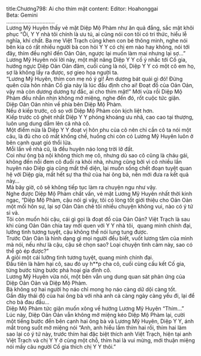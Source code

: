 title:Chương798: Ai cho thím mặt
content:
Editor: Hoahonggai<br>Beta: Gemini<br>…………………………..<br>Lương Mỹ Huyên thấy vẻ mặt Diệp Mộ Phàm như ăn quả đắng, sắc mặt khôi phục “Ôi, Y Y nhà tôi chính là ưu tú, ai cũng nói con tôi có tri thức, hiểu lễ nghĩa, khí chất. Ba mẹ Việt Trạch cũng khen con bé thông minh, nghe nói bên kia có rất nhiều người bà con hỏi Y Y có chị em nào hay không, nói tới đây, thím đều nghĩ đến Oản Oản, ngược lại muốn làm mai nhưng lại sợ…”<br>Lương Mỹ Huyên nói lời này, một mặt nâng Diệp Y Y cố ý nhắc tới Cố gia, hướng ngực Diệp Oản Oản đâm, cuối cùng là nói, Diệp Y Y có một cô em họ, sợ là không lấy ra được, sợ gieo họa người ta.<br>“Lương Mỹ Huyên, thím con mẹ nó ý gì! Âm dương bát quái gì đó! Đừng quên cửa hôn nhân Cố gia này là lúc đầu định cho ai! Đoạt đồ của Oản Oản, vậy mà còn dương dương tự đắc, ai cho thím mặt!” Mới vừa rồi Diệp Mộ Phàm đều nhẫn nhịn không mở miệng, nghe đến đó, rốt cuộc tức giận.<br>Diệp Oản Oản nhìn về phía bên Diệp Mộ Phàm.<br>Nếu ở kiếp trước, cô so với Diệp Mộ Phàm còn kịch liệt hơn.<br>Kiếp trước cô ghét nhất Diệp Y Y phóng khoáng ưu nhã, cao cao tại thượng, luôn ung dung dẫm lên cả nhà cô.<br>Một điểm nửa là Diệp Y Y đoạt vị hôn phu của cô nên chỉ cần cô ta nói một câu, là đủ cho cô mất khống chế, huống chi còn có Lương Mỹ Huyên luôn ở bên cạnh quạt gió thổi lửa.<br>Mỗi lần về nhà cũ, là đều huyên náo long trời lở đất.<br>Coi như ông bà nội không thích mẹ cô, nhưng dù sao cô cũng là cháu gái, không đến nỗi đem cô đuổi ra khỏi nhà, nhưng cũng bởi vì cô nhiều lần huyên náo Diệp gia cũng mất thể diện, lại muốn sống chết đoạn tuyệt quan hệ với Diệp gia, mất hết sự tha thứ của hai ông bà, nên mới đưa ra kết quả này…<br>Mà bây giờ, cô sẽ không tiếp tục làm ra chuyện ngu như vậy.<br>Nghe được Diệp Mộ Phàm chất vấn, vẻ mặt Lương Mỹ Huyên nhất thời kinh ngạc, “Diệp Mộ Phàm, cậu nói gì vậy, tôi có lòng tốt giới thiệu cho Oản Oản một mối hôn sự, lại sợ Oản Oản chê tôi nhiều chuyện không vui, nào có ý tứ sỉ vả.<br>Tôi còn muốn hỏi cậu, cái gì gọi là đoạt đồ của Oản Oản? Việt Trạch là sau khi cùng Oản Oản chia tay mới quen với Y Y nhà tôi,  quang minh chính đại, lưỡng tình tương tuyệt, cậu không thể nói lung tung được.<br>Trước Oản Oản là hình dạng gì mọi người đều biết, vuốt lương tâm của mình mà nói, nếu như là cậu, cậu sẽ chọn sao? Loại chuyện tình cảm này, sao có thể gò ép được?”<br>A giỏi một cái lưỡng tình tương tuyệt, quang minh chính đại.<br>Đầu tiên là hãm hại cô, sau đó uy h**p cha cô, cuối cùng cấu kết Cố gia, từng bước từng bước phá hoại gia đình cô.<br>Lương Mỹ Huyên vừa nói, một bên vẫn ung dung quan sát phản ứng của Diệp Oản Oản và Diệp Mộ Phàm.<br>Bà không sợ hai người họ náo chỉ mong họ náo càng dữ dội càng tốt.<br>Gần đây thái độ của hai ông bà với nhà anh cả càng ngày càng yếu đi, lại để cho bà đau đầu…<br>Diệp Mộ Phàm tức giận muốn xông về hướng Lương Mỹ Huyên “Thím…”<br>Lúc này, Diệp Oản Oản vẫn không mở miệng kéo Diệp Mộ Phàm lại, cười một tiếng bước đến bên cạnh hai ông bà và Lương Mỹ Huyên, Diệp Y Y, ánh mắt trong suốt mở miệng nói “Anh, anh hiểu lầm thím hai rồi, thím hai làm sao lại có ý tứ này, trước thím hai đặc biệt thích anh Việt Trạch, hiện tại anh Việt Trạch và chị Y Y ở cùng một chỗ, thím hai là vui mừng, mới thuận miệng nói mấy câu người Cố gia thích chị Y Y thôi.”